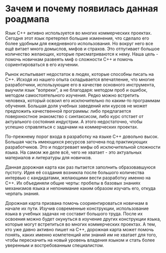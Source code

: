 # Зачем и почему появилась данная роадмапа

Язык C++ активно используется во многих коммерческих проектах. Сегодня этот язык претерпел большие изменения, что сделало его более удобным для ежедневного использования. Но вокруг него все ещё витает много домыслов, мифов и страхов. Это отпугивает большое количество желающих, которые присматриваются к нему. Наша цель - помочь новичкам развеять миф о сложности C++ и помочь сориентироваться в его изучении.

Рынок испытывает недостаток в людях, которые способны писать на C++. Исходя из нашего опыта складывается впечатление, что многие разработчики, использующие его в качестве основного инструмента, выучили язык "вопреки", а не благодаря: методом проб и ошибок, методом самостоятельного изучения. Редко можно встретить человека, который освоил его исключительно по каким-то программам обучения. Большая доля учебных заведений или курсов не может предложить качественной программы: либо предлагается поверхностное знакомство с синтаксисом, либо курс отстает от актуального состояния индустрии. А этого недостаточно, чтобы успешно справляться с задачами на коммерческих проектах.

По-прежнему порог входа в разработку на языке C++ довольно высок. Большая часть имеющихся ресурсов заточена под практикующих разработчиков. Это и подогревает мифы об исключительной сложности языка. На самом же деле всё, чего не хватает - это актуальных материалов и литературы для новичков.

Данная дорожная карта как раз пытается заполнить образовавшуюся пустоту. Идея её создания возникла после большого количества интервью с кандидатами, желающими вести разработку именно на C++. Их объединяли общие черты: пробелы в базовых знаниях механизмов языка и непонимание каким образом изучать его, откуда черпать знания.

Дорожная карта призвана помочь соориентироваться новичкам в начале их пути. Изучив современные конструкции, использование языка в учебных задачах не составит большого труда. После их освоения можно будет окунуться в изучение других конструкции языка, которые могут встретиться во многих коммерческих проектах. А тем, кто уже давно активно пишет на C++, дорожная карта может помочь понять, каких именно компетенций или знаний им не хватает для того, чтобы перескачить на новый уровень владения языком и стать более уверенным и востребованным специалистом. 
